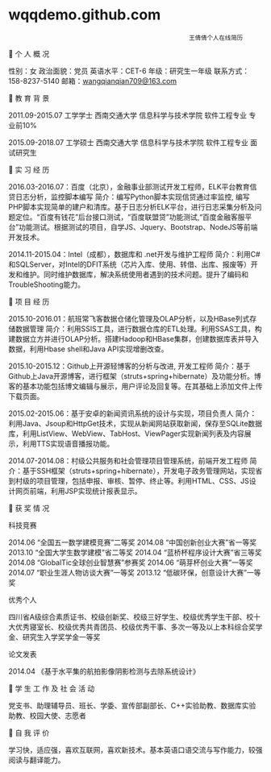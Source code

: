 # wqqdemo.github.com

                                                      王倩倩个人在线简历

	个 人 概 况

性别：女    政治面貌：党员   英语水平：CET-6  年级：研究生一年级   联系方式：158-8237-5140    邮箱：wangqianqian709@163.com   

	教 育 背 景

2011.09-2015.07   工学学士 	西南交通大学 		信息科学与技术学院  软件工程专业    专业前10%

2015.09-2018.07   工学硕士 	西南交通大学 		信息科学与技术学院  软件工程专业    面试研究生

	实 习 经 历

2016.03-2016.07：百度（北京），金融事业部测试开发工程师，ELK平台教育信贷日志分析，监控脚本编写
简介：编写Python脚本实现信贷通过率监控, 编写PHP脚本实现简单的建户和清库。基于日志分析ELK平台，进行日志采集分析及问题定位。“百度有钱花”后台接口测试，“百度联盟贷”功能测试,“百度金融客服平台”功能测试。根据测试的项目，自学JS、Jquery、Bootstrap、NodeJS等前端开发技术。

2014.11-2015.04：Intel（成都），数据库和 .net开发与维护工程师
简介：利用C#和SQLServer，对Intel的DFIT系统（芯片入库、使用、转借、出库、报废等）开发和维护。同时维护数据库，解决系统使用者遇到的技术问题。提升了编码和TroubleShooting能力。

	项 目 经 历

2015.10-2016.01：航班常飞客数据仓储化管理及OLAP分析，以及HBase列式存储数据管理
简介：利用SSIS工具，进行数据仓库的ETL处理。利用SSAS工具，构建数据立方并进行OLAP分析。搭建Hadoop和HBase集群，创建数据库表并导入数据，利用Hbase shell和Java API实现增删改查。

2015.10-2015.12：Github上开源轻博客的分析与改进, 开发工程师
简介：基于Github上Java开源博客，进行框架（struts+spring+hibernate）及功能分析。博客的基本功能包括博文编辑与展示，用户评论及回复等。在其基础上添加文件上传下载页面。 

2015.02-2015.06：基于安卓的新闻资讯系统的设计与实现，项目负责人
简介：利用Java、Jsoup和HttpGet技术，实现从新闻网站获取新闻，保存至SQLite数据库，利用ListView、WebView、TabHost、ViewPager实现新闻列表及内容展示，利用TTS实现语音播报功能。

2014.07-2014.08：村级公共服务和社会管理项目管理系统，前端开发工程师
简介：基于SSH框架（struts+spring+hibernate），开发电子政务管理网站，实现省到村级的项目管理，包括申报、审核、暂停、终止等。利用HTML、CSS、JS设计网页前端，利用JSP实现统计报表显示。 

	获 奖 情 况

科技竞赛

2014.06 “全国五一数学建模竞赛”二等奖                          2014.08 “中国创新创业大赛”省一等奖
2013.10 “全国大学生数学建模”省二等奖                          2014.04 “蓝桥杯程序设计大赛”省三等奖
2014.08 “GlobalTic全球创业智慧赛”参赛奖                       2014.06 “萌芽杯创业大赛”一等奖 
2014.07 “职业生涯人物访谈大赛”一等奖                          2013.12 “低碳环保，创意设计大赛”一等奖           
 
优秀个人

四川省A级综合素质证书、校级创新奖、校级三好学生、校级优秀学生干部、校十大优秀寝室长、校级优秀共青团员、校级优秀干事、多次一等及以上本科综合奖学金、研究生入学奖学金一等奖 

论文发表

2014.04   《基于水平集的航拍影像阴影检测与去除系统设计》

	学 生 工 作 及 社 会 活 动

党支书、助理辅导员、班长、学委、宣传部副部长、C++实验助教、数据库实验助教、校园大使、志愿者 

	自 我 评 价

学习快，适应强，喜欢互联网，喜欢新技术。基本英语口语交流与写作能力，较强阅读与翻译能力。
